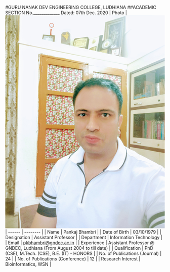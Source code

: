 #GURU NANAK DEV ENGINEERING COLLEGE, LUDHIANA
##ACADEMIC SECTION
No._____________								Dated: 07th Dec. 2020
| Photo | ![Display picture](Photos/PB.jpg) 
| ------ | -------- |
| Name | Pankaj Bhambri |
| Date of Birth | 03/10/1979 |
| Designation | Assistant Professor |
| Department | Information Technology |
| Email | pkbhambri@gndec.ac.in |
| Experience | Assistant Professor @ GNDEC, Ludhiana (From August 2004 to till date) |
| Qualification | PhD (CSE), M.Tech. (CSE), B.E. (IT) - HONORS |
| No. of Publications (Journal) | 24 |
| No. of Publications (Conference) | 12 |
| Research Interest | Bioinformatics, WSN |
